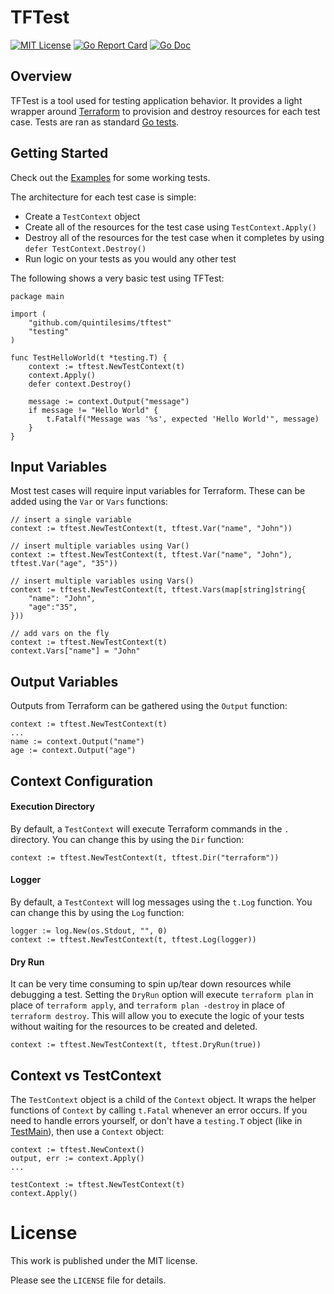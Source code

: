 # TFTest

[![MIT License](https://img.shields.io/badge/license-MIT-blue.svg)](https://github.com/quintilesims/tftest/blob/master/LICENSE)
[![Go Report Card](https://goreportcard.com/badge/github.com/quintilesims/tftest)](https://goreportcard.com/report/github.com/quintilesims/tftest)
[![Go Doc](https://godoc.org/github.com/quintilesims/tftest?status.svg)](https://godoc.org/github.com/quintilesims/tftest)

## Overview
TFTest is a tool used for testing application behavior. 
It provides a light wrapper around [Terraform](https://www.terraform.io) to provision and destroy resources for each test case.
Tests are ran as standard [Go tests](https://golang.org/pkg/testing). 

## Getting Started
Check out the [Examples](https://github.com/quintilesims/tftest/tree/master/examples) for some working tests.

The architecture for each test case is simple:
* Create a `TestContext` object
* Create all of the resources for the test case using `TestContext.Apply()`
* Destroy all of the resources for the test case when it completes by using `defer TestContext.Destroy()`
* Run logic on your tests as you would any other test

The following shows a very basic test using TFTest:
```
package main

import (
	"github.com/quintilesims/tftest"
	"testing"
)

func TestHelloWorld(t *testing.T) {
    context := tftest.NewTestContext(t)
    context.Apply()
    defer context.Destroy()

    message := context.Output("message")
    if message != "Hello World" {
        t.Fatalf("Message was '%s', expected 'Hello World'", message)
    }
}
```

## Input Variables
Most test cases will require input variables for Terraform. 
These can be added using the `Var` or `Vars` functions:
```
// insert a single variable
context := tftest.NewTestContext(t, tftest.Var("name", "John"))

// insert multiple variables using Var()
context := tftest.NewTestContext(t, tftest.Var("name", "John"), tftest.Var("age", "35"))

// insert multiple variables using Vars()
context := tftest.NewTestContext(t, tftest.Vars(map[string]string{
	"name": "John", 
	"age":"35",
}))

// add vars on the fly
context := tftest.NewTestContext(t)
context.Vars["name"] = "John"
```

## Output Variables
Outputs from Terraform can be gathered using the `Output` function:
```
context := tftest.NewTestContext(t)
...
name := context.Output("name")
age := context.Output("age")
```

## Context Configuration
#### Execution Directory
By default, a `TestContext` will execute Terraform commands in the `.` directory.
You can change this by using the `Dir` function:
```
context := tftest.NewTestContext(t, tftest.Dir("terraform"))
```

#### Logger
By default, a `TestContext` will log messages using the `t.Log` function. 
You can change this by using the `Log` function:
```
logger := log.New(os.Stdout, "", 0)
context := tftest.NewTestContext(t, tftest.Log(logger))
```

#### Dry Run
It can be very time consuming to spin up/tear down resources while debugging a test. 
Setting the `DryRun` option will execute `terraform plan` in place of `terraform apply`, and `terraform plan -destroy` in place of `terraform destroy`. 
This will allow you to execute the logic of your tests without waiting for the resources to be created and deleted. 

```
context := tftest.NewTestContext(t, tftest.DryRun(true))
```

## Context vs TestContext
The `TestContext` object is a child of the `Context` object. 
It wraps the helper functions of `Context` by calling `t.Fatal` whenever an error occurs. 
If you need to handle errors yourself, or don't have a `testing.T` object (like in [TestMain](https://github.com/quintilesims/tftest/blob/master/examples/setup_teardown/main_test.go)), then use a `Context` object:

```
context := tftest.NewContext()
output, err := context.Apply()
...

testContext := tftest.NewTestContext(t)
context.Apply()
```

# License
This work is published under the MIT license.

Please see the `LICENSE` file for details.
